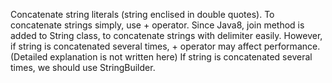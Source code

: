 Concatenate string literals (string enclised in double quotes).
To concatenate strings simply, use + operator. 
Since Java8, join method is added to String class, to concatenate strings with delimiter easily. 
However, if string is concatenated several times, + operator may affect performance. 
(Detailed explanation is not written here)
If string is concatenated several times, we should use StringBuilder. 
